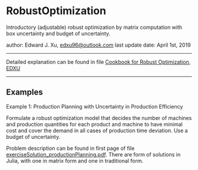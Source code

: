 # RobustOptimization
Introductory (adjustable) robust optimization by matrix computation with box uncertainty and budget of uncertainty.

author: Edward J. Xu, edxu96@outlook.com
last update date: April 1st, 2019

***
Detailed explanation can be found in file [Cookbook for Robust Optimization, EDXU](cookbook_edxu.pdf)

***
## Examples

Example 1: Production Planning with Uncertainty in Production Efficiency

Formulate a robust optimization model that decides the number of machines and production quantities for each product and machine to have minimal cost and cover the demand in all cases of production time deviation. Use a budget of uncertainty.

Problem description can be found in first page of file [exerciseSolution_productionPlanning.pdf](example_productionPlanning_dtu02435/exerciseSolution_productionPlanning.pdf). There are form of solutions in Julia, with one in matrix form and one in traditional form.
